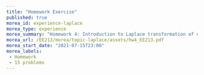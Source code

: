 ```yaml
---
title: "Homework Exercise"
published: true
morea_id: experience-laplace
morea_type: experience
morea_summary: "Homework 4: Introduction to Laplace transformation of different equations and signals derived from graphs"
morea_url: /EE213/morea/topic-laplace/assets/hw4_EE213.pdf
morea_start_date: "2021-07-15T23:00"
morea_labels:
 - Homework
 - 15 problems
---
```


